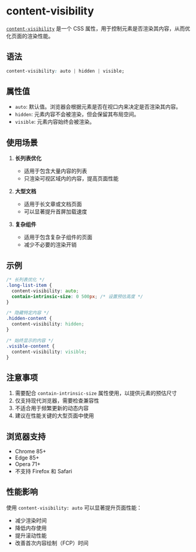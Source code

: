 # content-visibility

[`content-visibility`](https://developer.mozilla.org/zh-CN/docs/Web/CSS/content-visibility) 是一个 CSS 属性，用于控制元素是否渲染其内容，从而优化页面的渲染性能。

## 语法

```css
content-visibility: auto | hidden | visible;
```

## 属性值

- `auto`: 默认值。浏览器会根据元素是否在视口内来决定是否渲染其内容。
- `hidden`: 元素内容不会被渲染，但会保留其布局空间。
- `visible`: 元素内容始终会被渲染。

## 使用场景

1. **长列表优化**
   - 适用于包含大量内容的列表
   - 只渲染可视区域内的内容，提高页面性能

2. **大型文档**
   - 适用于长文章或文档页面
   - 可以显著提升首屏加载速度

3. **复杂组件**
   - 适用于包含复杂子组件的页面
   - 减少不必要的渲染开销

## 示例

```css
/* 长列表优化 */
.long-list-item {
  content-visibility: auto;
  contain-intrinsic-size: 0 500px; /* 设置预估高度 */
}

/* 隐藏特定内容 */
.hidden-content {
  content-visibility: hidden;
}

/* 始终显示的内容 */
.visible-content {
  content-visibility: visible;
}
```

## 注意事项

1. 需要配合 `contain-intrinsic-size` 属性使用，以提供元素的预估尺寸
2. 仅支持现代浏览器，需要检查兼容性
3. 不适合用于频繁更新的动态内容
4. 建议在性能关键的大型页面中使用

## 浏览器支持

- Chrome 85+
- Edge 85+
- Opera 71+
- 不支持 Firefox 和 Safari

## 性能影响

使用 `content-visibility: auto` 可以显著提升页面性能：

- 减少渲染时间
- 降低内存使用
- 提升滚动性能
- 改善首次内容绘制（FCP）时间
